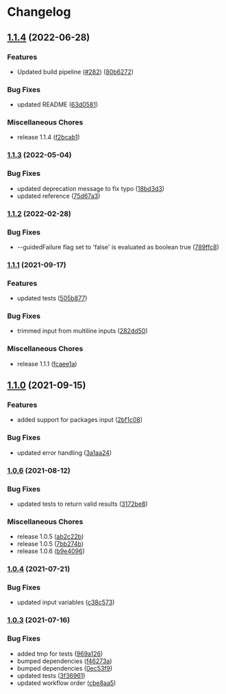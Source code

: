 # Changelog

## [1.1.4](https://github.com/OctopusDeploy/create-release-action/compare/v1.1.3...v1.1.4) (2022-06-28)


### Features

* Updated build pipeline ([#282](https://github.com/OctopusDeploy/create-release-action/issues/282)) ([80b6272](https://github.com/OctopusDeploy/create-release-action/commit/80b62723c789e9a7b4ca4b580f1b986540db0ce0))


### Bug Fixes

* updated README ([63d0581](https://github.com/OctopusDeploy/create-release-action/commit/63d0581c16acc09da66beaab126def241fccb78e))


### Miscellaneous Chores

* release 1.1.4 ([f2bcab1](https://github.com/OctopusDeploy/create-release-action/commit/f2bcab125425aedae05db3dffff986d3c07a5b15))

### [1.1.3](https://github.com/OctopusDeploy/create-release-action/compare/v1.1.2...v1.1.3) (2022-05-04)


### Bug Fixes

* updated deprecation message to fix typo ([18bd3d3](https://github.com/OctopusDeploy/create-release-action/commit/18bd3d3ee699201cb48b0a154f1eee2f7ef021b6))
* updated reference ([75d67a3](https://github.com/OctopusDeploy/create-release-action/commit/75d67a3d3f26a730ed3c00bbd75b17ec5b7fca65))

### [1.1.2](https://www.github.com/OctopusDeploy/create-release-action/compare/v1.1.1...v1.1.2) (2022-02-28)


### Bug Fixes

* --guidedFailure flag set to 'false' is evaluated as boolean true ([789ffc8](https://www.github.com/OctopusDeploy/create-release-action/commit/789ffc8a64b20656d5d9e2b71a4db71bec9f2c35))

### [1.1.1](https://www.github.com/OctopusDeploy/create-release-action/compare/v1.1.0...v1.1.1) (2021-09-17)


### Features

* updated tests ([505b877](https://www.github.com/OctopusDeploy/create-release-action/commit/505b8771e1b92a30399bdb73937d0ff7dbda4463))


### Bug Fixes

* trimmed input from multiline inputs ([282dd50](https://www.github.com/OctopusDeploy/create-release-action/commit/282dd509d9e5d0831e966113b091d2453bc0d979))


### Miscellaneous Chores

* release 1.1.1 ([fcaee1a](https://www.github.com/OctopusDeploy/create-release-action/commit/fcaee1a7a1e3678e31f0ee0e882ebd778edc1b0a))

## [1.1.0](https://www.github.com/OctopusDeploy/create-release-action/compare/v1.0.6...v1.1.0) (2021-09-15)


### Features

* added support for packages input ([2bf1c08](https://www.github.com/OctopusDeploy/create-release-action/commit/2bf1c08fb09d805750cbf74a2a3ad836bbfb3f41))


### Bug Fixes

* updated error handling ([3a1aa24](https://www.github.com/OctopusDeploy/create-release-action/commit/3a1aa24196373d8f88fa3db7004286fd3d90a7ab))

### [1.0.6](https://www.github.com/OctopusDeploy/create-release-action/compare/v1.0.4...v1.0.6) (2021-08-12)


### Bug Fixes

* updated tests to return valid results ([3172be8](https://www.github.com/OctopusDeploy/create-release-action/commit/3172be8ee824441609c02b674b99276c33c39068))


### Miscellaneous Chores

* release 1.0.5 ([ab2c22b](https://www.github.com/OctopusDeploy/create-release-action/commit/ab2c22b1d7aa78dffe981b43b1db6e0fd623ae3c))
* release 1.0.5 ([7bb274b](https://www.github.com/OctopusDeploy/create-release-action/commit/7bb274b32b00848e4013dd2a733f4e0cb24b000e))
* release 1.0.6 ([b9e4096](https://www.github.com/OctopusDeploy/create-release-action/commit/b9e4096ba3d632846c338efa47e9a49a8d337400))

### [1.0.4](https://www.github.com/OctopusDeploy/create-release-action/compare/v1.0.3...v1.0.4) (2021-07-21)


### Bug Fixes

* updated input variables ([c38c573](https://www.github.com/OctopusDeploy/create-release-action/commit/c38c573ec27f92eda0576452f2a4e12c08552f35))

### [1.0.3](https://www.github.com/OctopusDeploy/create-release-action/compare/v1.0.2...v1.0.3) (2021-07-16)


### Bug Fixes

* added tmp for tests ([969a126](https://www.github.com/OctopusDeploy/create-release-action/commit/969a12617ec16835a03bef2fcf7ff62ab1e8e4a0))
* bumped dependencies ([f46273a](https://www.github.com/OctopusDeploy/create-release-action/commit/f46273ad93992e6ad816d8c80d2347f4fdc0a890))
* bumped dependencies ([0ec53f9](https://www.github.com/OctopusDeploy/create-release-action/commit/0ec53f9960921f5eca2a7e108131dc47b22b9333))
* updated tests ([3f36961](https://www.github.com/OctopusDeploy/create-release-action/commit/3f3696157f39e455a3b73393ed5122e44cce6932))
* updated workflow order ([cbe8aa5](https://www.github.com/OctopusDeploy/create-release-action/commit/cbe8aa56beb2ab954eaf193a3199694ff77fefc9))

